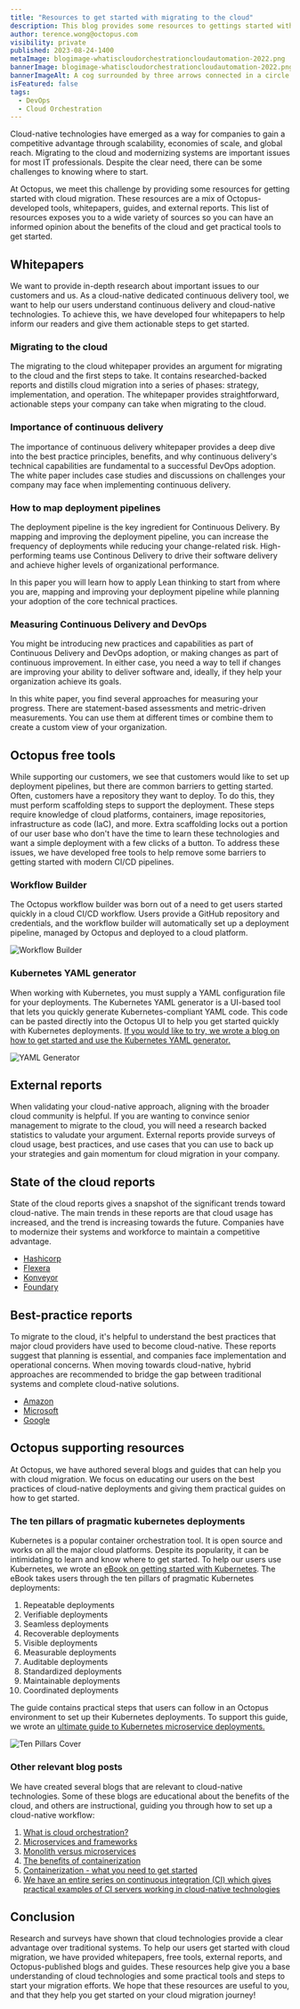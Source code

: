 ```yaml
---
title: "Resources to get started with migrating to the cloud"
description: This blog provides some resources to gettings started with migrating to the cloud. We supply some whitepapers, free tools, external reports, and Octopus authored blogs and guides to help users be informed about the cloud and get started.
author: terence.wong@octopus.com
visibility: private
published: 2023-08-24-1400
metaImage: blogimage-whatiscloudorchestrationcloudautomation-2022.png
bannerImage: blogimage-whatiscloudorchestrationcloudautomation-2022.png
bannerImageAlt: A cog surrounded by three arrows connected in a circle sits amongst clouds
isFeatured: false
tags:
  - DevOps
  - Cloud Orchestration
---
```


Cloud-native technologies have emerged as a way for companies to gain a competitive advantage through scalability, economies of scale, and global reach. Migrating to the cloud and modernizing systems are important issues for most IT professionals. Despite the clear need, there can be some challenges to knowing where to start.

At Octopus, we meet this challenge by providing some resources for getting started with cloud migration. These resources are a mix of Octopus-developed tools, whitepapers, guides, and external reports. This list of resources exposes you to a wide variety of sources so you can have an informed opinion about the benefits of the cloud and get practical tools to get started.

## Whitepapers

We want to provide in-depth research about important issues to our customers and us. As a cloud-native dedicated continuous delivery tool, we want to help our users understand continuous delivery and cloud-native technologies. To achieve this, we have developed four whitepapers to help inform our readers and give them actionable steps to get started.

### Migrating to the cloud

The migrating to the cloud whitepaper provides an argument for migrating to the cloud and the first steps to take. It contains researched-backed reports and distills cloud migration into a series of phases: strategy, implementation, and operation. The whitepaper provides straightforward, actionable steps your company can take when migrating to the cloud.

### Importance of continuous delivery

The importance of continuous delivery whitepaper provides a deep dive into the best practice principles, benefits, and why continuous delivery's technical capabilities are fundamental to a successful DevOps adoption. The white paper includes case studies and discussions on challenges your company may face when implementing continuous delivery.

### How to map deployment pipelines

The deployment pipeline is the key ingredient for Continuous Delivery. By mapping and improving the deployment pipeline, you can increase the frequency of deployments while reducing your change-related risk. High-performing teams use Continous Delivery to drive their software delivery and achieve higher levels of organizational performance.

In this paper you will learn how to apply Lean thinking to start from where you are, mapping and improving your deployment pipeline while planning your adoption of the core technical practices.

### Measuring Continuous Delivery and DevOps

You might be introducing new practices and capabilities as part of Continuous Delivery and DevOps adoption, or making changes as part of continuous improvement. In either case, you need a way to tell if changes are improving your ability to deliver software and, ideally, if they help your organization achieve its goals.

In this white paper, you find several approaches for measuring your progress. There are statement-based assessments and metric-driven measurements. You can use them at different times or combine them to create a custom view of your organization.

<!--![Importance of continuous delivery whitepaper cover](importance-of-continuous-delivery-white-paper.png)-->

## Octopus free tools

While supporting our customers, we see that customers would like to set up deployment pipelines, but there are common barriers to getting started. Often, customers have a repository they want to deploy. To do this, they must perform scaffolding steps to support the deployment. These steps require knowledge of cloud platforms, containers, image repositories, infrastructure as code (IaC), and more. Extra scaffolding locks out a portion of our user base who don't have the time to learn these technologies and want a simple deployment with a few clicks of a button. To address these issues, we have developed free tools to help remove some barriers to getting started with modern CI/CD pipelines.

### Workflow Builder

The Octopus workflow builder was born out of a need to get users started quickly in a cloud CI/CD workflow. Users provide a GitHub repository and credentials, and the workflow builder will automatically set up a deployment pipeline, managed by Octopus and deployed to a cloud platform.

![Workflow Builder](workflowbuilder.png "width=500")

### Kubernetes YAML generator

When working with Kubernetes, you must supply a YAML configuration file for your deployments. The Kubernetes YAML generator is a UI-based tool that lets you quickly generate Kubernetes-compliant YAML code. This code can be pasted directly into the Octopus UI to help you get started quickly with Kubernetes deployments. [If you would like to try, we wrote a blog on how to get started and use the Kubernetes YAML generator.](https://octopus.com/blog/octopus-kubernetes-yaml-generator)

![YAML Generator](yaml-generator.png "width=500")

## External reports

When validating your cloud-native approach, aligning with the broader cloud community is helpful. If you are wanting to convince senior management to migrate to the cloud, you will need a research backed statistics to valudate your argument. External reports provide surveys of cloud usage, best practices, and use cases that you can use to back up your strategies and gain momentum for cloud migration in your company.

## State of the cloud reports

State of the cloud reports gives a snapshot of the significant trends toward cloud-native. The main trends in these reports are that cloud usage has increased, and the trend is increasing towards the future. Companies have to modernize their systems and workforce to maintain a competitive advantage.

- [Hashicorp](https://www.hashicorp.com/state-of-the-cloud)
- [Flexera](https://resources.flexera.com/web/pdf/Flexera-State-of-the-Cloud-Report-2022.pdf)
- [Konveyor](https://www.konveyor.io/modernization-report/?utm_source=thenewstack&utm_medium=website&utm_campaign=platform)
- [Foundary](https://resources.foundryco.com/download/cloud-computing-executive-summary)

## Best-practice reports

To migrate to the cloud, it's helpful to understand the best practices that major cloud providers have used to become cloud-native. These reports suggest that planning is essential, and companies face implementation and operational concerns. When moving towards cloud-native, hybrid approaches are recommended to bridge the gap between traditional systems and complete cloud-native solutions.

- [Amazon](https://pages.awscloud.com/rs/112-TZM-766/images/AWS_Migration_8_Best_Practices_ebook_final.pdf)
- [Microsoft](https://azure.microsoft.com/en-au/migration/migration-journey/#how-to-migrate)
- [Google](https://cloud.google.com/architecture/migration-to-gcp-getting-started)

## Octopus supporting resources

At Octopus, we have authored several blogs and guides that can help you with cloud migration. We focus on educating our users on the best practices of cloud-native deployments and giving them practical guides on how to get started.

### The ten pillars of pragmatic kubernetes deployments

Kubernetes is a popular container orchestration tool. It is open source and works on all the major cloud platforms. Despite its popularity, it can be intimidating to learn and know where to get started. To help our users use Kubernetes, we wrote an [eBook on getting started with Kubernetes](https://github.com/OctopusDeploy/TenPillarsK8s/releases/tag/0.1.269-main). The eBook takes users through the ten pillars of pragmatic Kubernetes deployments:

1. Repeatable deployments
1. Verifiable deployments
1. Seamless deployments
1. Recoverable deployments
1. Visible deployments
1. Measurable deployments
1. Auditable deployments
1. Standardized deployments
1. Maintainable deployments
1. Coordinated deployments 

The guide contains practical steps that users can follow in an Octopus environment to set up their Kubernetes deployments. To support this guide, we wrote an [ultimate guide to Kubernetes microservice deployments.](https://octopus.com/blog/ultimate-guide-to-k8s-microservice-deployments)

![Ten Pillars Cover](Kubernetescover.png)

### Other relevant blog posts

We have created several blogs that are relevant to cloud-native technologies. Some of these blogs are educational about the benefits of the cloud, and others are instructional, guiding you through how to set up a cloud-native workflow:

1. [What is cloud orchestration?](https://octopus.com/blog/what-is-cloud-orchestration)
1. [Microservices and frameworks](https://octopus.com/blog/microservices-and-frameworks)
1. [Monolith versus microservices](https://octopus.com/blog/monoliths-vs-microservices)
1. [The benefits of containerization](https://octopus.com/blog/benefits-of-containerization)
1. [Containerization - what you need to get started](https://octopus.com/blog/get-started-containers)
1. [We have an entire series on continuous integration (CI) which gives practical examples of CI servers working in cloud-native technologies](https://octopus.com/blog/tag/CI%20Series)


## Conclusion

Research and surveys have shown that cloud technologies provide a clear advantage over traditional systems. To help our users get started with cloud migration, we have provided whitepapers, free tools, external reports, and Octopus-published blogs and guides. These resources help give you a base understanding of cloud technologies and some practical tools and steps to start your migration efforts. We hope that these resources are useful to you, and that they help you get started on your cloud migration journey!